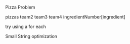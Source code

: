 Pizza Problem

pizzas team2 team3 team4
ingredientNumber[ingredient]

try using a for each

Small String optimization